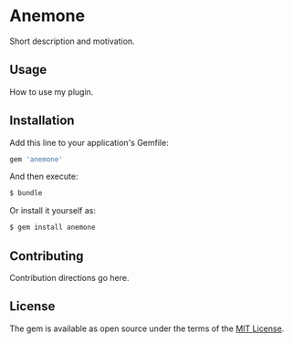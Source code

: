 # Anemone
Short description and motivation.

## Usage
How to use my plugin.

## Installation
Add this line to your application's Gemfile:

```ruby
gem 'anemone'
```

And then execute:
```bash
$ bundle
```

Or install it yourself as:
```bash
$ gem install anemone
```

## Contributing
Contribution directions go here.

## License
The gem is available as open source under the terms of the [MIT License](http://opensource.org/licenses/MIT).
